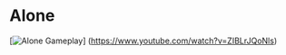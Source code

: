 # Alone

[![Alone Gameplay](https://img.youtube.com/vi/ZIBLrJQoNls/0.jpg)]
(https://www.youtube.com/watch?v=ZIBLrJQoNls)

